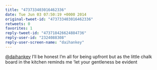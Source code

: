 ```yaml
---
title: "473733403016462336"
date: Tue Jun 03 07:50:19 +0000 2014
original-tweet-id: "473733403016462336"
retweets: 0
favorites: 1
reply-tweet-id: "473718426624884736"
reply-user-id: "2324088308"
reply-user-screen-name: "daihankey"
---
```

<a href="https://twitter.com/daihankey">@daihankey</a> I’ll be honest I’m all for being upfront but as the little chalk board in the kitchen reminds me ‘let your gentleness be evident
